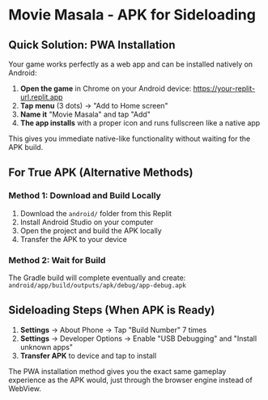 # Movie Masala - APK for Sideloading

## Quick Solution: PWA Installation
Your game works perfectly as a web app and can be installed natively on Android:

1. **Open the game** in Chrome on your Android device: https://your-replit-url.replit.app
2. **Tap menu** (3 dots) → "Add to Home screen" 
3. **Name it** "Movie Masala" and tap "Add"
4. **The app installs** with a proper icon and runs fullscreen like a native app

This gives you immediate native-like functionality without waiting for the APK build.

## For True APK (Alternative Methods)

### Method 1: Download and Build Locally
1. Download the `android/` folder from this Replit
2. Install Android Studio on your computer
3. Open the project and build the APK locally
4. Transfer the APK to your device

### Method 2: Wait for Build
The Gradle build will complete eventually and create:
`android/app/build/outputs/apk/debug/app-debug.apk`

## Sideloading Steps (When APK is Ready)
1. **Settings** → About Phone → Tap "Build Number" 7 times
2. **Settings** → Developer Options → Enable "USB Debugging" and "Install unknown apps"
3. **Transfer APK** to device and tap to install

The PWA installation method gives you the exact same gameplay experience as the APK would, just through the browser engine instead of WebView.